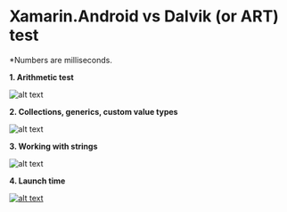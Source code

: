 Xamarin.Android vs Dalvik (or ART) test
=======================

*Numbers are milliseconds.


**1. Arithmetic test**

![alt text](http://habrastorage.org/getpro/habr/post_images/f4a/20f/cd1/f4a20fcd14bcfa9830c09de617f9b7b4.png)


**2. Collections, generics, custom value types**

![alt text](http://habrastorage.org/getpro/habr/post_images/194/453/cae/194453cae45bf06d38e38144826910c0.png)


**3. Working with strings**

![alt text](http://habrastorage.org/getpro/habr/post_images/03e/d4a/4eb/03ed4a4eb211d1969f05db45ba7b4f4d.png)


**4. Launch time**

[![alt text](http://img.youtube.com/vi/4pAnKr5yirY/0.jpg)](http://www.youtube.com/watch?v=4pAnKr5yirY)
